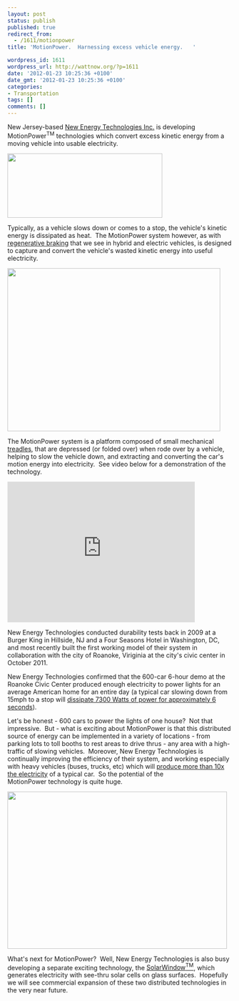 ```yaml
---
layout: post
status: publish
published: true
redirect_from:
  - /1611/motionpower
title: 'MotionPower.  Harnessing excess vehicle energy.   '

wordpress_id: 1611
wordpress_url: http://wattnow.org/?p=1611
date: '2012-01-23 10:25:36 +0100'
date_gmt: '2012-01-23 10:25:36 +0100'
categories:
- Transportation
tags: []
comments: []
---
```

<p>New Jersey-based <a href="http://www.newenergytechnologiesinc.com/motion_power">New Energy Technologies Inc.</a> is developing MotionPower<sup>TM</sup>&nbsp;technologies which convert excess kinetic energy from a moving vehicle into usable electricity.</p>
<p><a href="http://www.newenergytechnologiesinc.com/motion_power"><img class="alignnone size-full wp-image-1612" title="MotionPower - logo" src="{{ 'assets/from-wordpress/uploads/2012/01/MotionPower-logo.png' | relative_url }}" alt="" width="347" height="144" /></a></p>
Typically, as a vehicle slows down or comes to a stop, the vehicle's kinetic energy is dissipated as heat. &nbsp;The MotionPower<span style="font-size: 11px;">&nbsp;</span>system however, as with <a href="http://auto.howstuffworks.com/auto-parts/brakes/brake-types/regenerative-braking.htm">regenerative braking</a> that we see in hybrid and electric vehicles, is designed to capture and convert the vehicle's wasted kinetic energy into useful electricity.</p>
<p>
<p><a href="http://www.newenergytechnologiesinc.com/motion_power"><img title="motionpower - car" src="{{ 'assets/from-wordpress/uploads/2012/01/motionpower-car2.jpg' | relative_url }}" alt="" width="477" height="365" /></a></p>
<p>
<p>The MotionPower&nbsp;system is a platform composed of small mechanical <a href="http://en.wikipedia.org/wiki/Treadle">treadles</a>, that are depressed (or folded over) when rode over by a vehicle, helping to slow the vehicle down, and extracting and converting the car's motion energy into electricity. &nbsp;See video below for a demonstration of the technology.</p>
<p>
<p><iframe src="http://www.youtube.com/embed/DEv4g6PbSHg" frameborder="0" width="420" height="315"></iframe></p>
<p>
<p>New Energy Technologies conducted durability tests back in 2009 at a Burger King in Hillside, NJ and a Four Seasons Hotel in Washington, DC, and most recently built the first working model of their system in collaboration with the city of Roanoke, Viriginia at the city's civic center in October 2011.</p>
<p>New Energy Technologies confirmed that the 600-car 6-hour demo at the Roanoke Civic Center produced enough electricity to power lights for an average American home for an entire day (a&nbsp;typical car slowing down from 15mph to a stop will&nbsp;<a href="http://www.newenergytechnologiesinc.com/Corporate-profile/NENE_CorporateProfile_April-2011.pdf">dissipate&nbsp;7300 Watts of power for approximately 6 seconds</a>).</p>
<p>Let's be honest - 600 cars to power the lights of one house? &nbsp;Not that impressive. &nbsp;But -&nbsp;what is exciting about MotionPower&nbsp;is that this distributed source of energy can be implemented in a variety of locations - from parking lots to toll booths to rest areas to drive thrus - any area with a high-traffic of slowing vehicles. &nbsp;Moreover, New Energy Technologies is continually improving the efficiency of their system, and working especially with heavy vehicles (buses, trucks, etc) which will <a href="http://www.newenergytechnologiesinc.com/Corporate-profile/NENE_CorporateProfile_April-2011.pdf">produce more than 10x the electricity</a> of a typical car. &nbsp;So the potential of the MotionPower&nbsp;technology is quite huge.</p>
<p>
<p><a href="http://www.treehugger.com/cars/new-rumble-strip-generates-kinetic-energy-cars-motionpower.html"><img class="alignnone size-full wp-image-1623" title="motionpower - speed bump" src="{{ 'assets/from-wordpress/uploads/2012/01/motionpower-speed-bump.jpg' | relative_url }}" alt="" width="492" height="352" /></a></p>
<p>
<p>What's next for MotionPower? &nbsp;Well, New Energy Technologies is also busy developing a separate exciting technology, the <a href="http://www.newenergytechnologiesinc.com/solarwindow">SolarWindow<sup>TM</sup></a>, which generates electricity with see-thru solar cells on glass surfaces. &nbsp;Hopefully we will see commercial expansion of these two distributed technologies in the very near future.</p>


